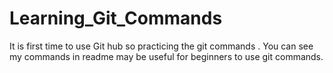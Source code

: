 # Learning_Git_Commands
It is first time to use Git hub so practicing the git commands . You can see my commands in readme may be useful for beginners to use git commands.

